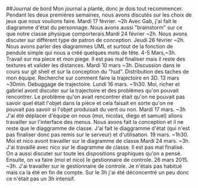 ##Journal de bord
Mon journal a planté, donc je dois tout recommencer. Pendant les deux premières semaines, nous avons discutés sur les choix de jeux que nous voulions faire. Mardi 17 février. ~2h Avec Gab, j'ai fait le diagramme d'état du personnage. Nous avons aussi "brainstorm" sur ce que notre classe physique comporterais.Mardi 24 février ~2h. Nous avons discuter sur différent type de patron de conception. Jeudi 26 février ~2h. Nous avons parler des diagrammes UML et surtout de la fonction de pendule simple qui nous a créé quelques mots de tête. 4-5 Mars,~3h. Travail sur ma piece et mon piege. Il est pas mal finaliser mais il reste des textures et valider les distances. Mardi 10 mars ~3h. Discussion dans le cours sur git shell et sur la conception du "hud". Distribution des taches de mon équipe. Recherche sur comment faire la trajectoire en 3D. 13 mars ~30min. Debuggage de trajectoire. Lundi 16 mars. ~1h30. Moi, richer et gabriel avont discuter sur la trajectoire et des problèmes qu'on pouvait rencontrer. Le problème qu'on avait rencontrer était qu'on ne pouvait pas savoir quel était l'objet dans la pièce et cela faisait en sorte qu'on ne pouvait pas savoir si l'objet produisait du vent ou non. Mardi 17 mars. ~3h J'ai été déplacer d'équipe on nous (moi, nicolas, diego et samuel) allons travailler sur l'interface des menus. Nous avons fait la conception et il ne reste que le diaggramme de classe. J'ai fait le diaggramme d'état (qui n'est pas finaliser donc pas remis sur le serveur) et d'utilisation. 19 mars. ~1h30. Moi et nico avont travailler sur le diagramme de classe.Mardi 24 mars. ~3h. J'ai travaillé avec nico sur le diagramme de classe. Il est pas mal finalisé. On a aussi discuter sur toute les dispositions graphiques qu'on a pensé. Ensuite, on va faire (moi et nico) le gestionnaire de controle. 26 mars 2015. ~3h. J'ai travailler sur le gestionnaire de controle. Je n'étais pas habitué mais ca la été en fin de compte. Sur le 3h j'ai été déconcentré un peu donc ce n'était pas un 3h intensif.